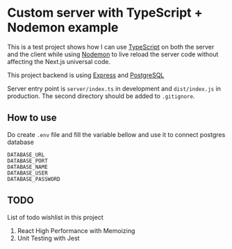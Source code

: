 # Custom server with TypeScript + Nodemon example

This is a test project shows how I can use [TypeScript](https://typescriptlang.com) on both the server and the client while using [Nodemon](https://nodemon.io/) to live reload the server code without affecting the Next.js universal code.

This project backend is using [Express](https://expressjs.com/) and [PostgreSQL](https://www.postgresql.org/)

Server entry point is `server/index.ts` in development and `dist/index.js` in production.
The second directory should be added to `.gitignore`.

## How to use
Do create `.env` file and fill the variable bellow and use it to connect postgres database
```
DATABASE_URL
DATABASE_PORT
DATABASE_NAME
DATABASE_USER
DATABASE_PASSWORD
```

## TODO
List of todo wishlist in this project
1. React High Performance with Memoizing
1. Unit Testing with Jest
